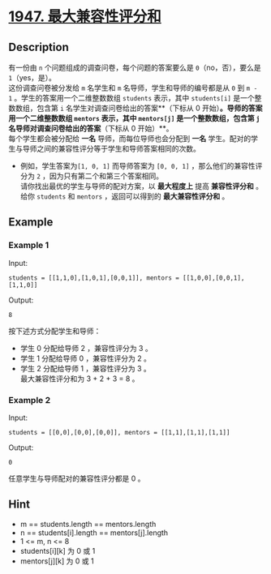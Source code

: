 # [1947. 最大兼容性评分和](https://leetcode.cn/problems/maximum-compatibility-score-sum/)
## Description
有一份由 `n` 个问题组成的调查问卷，每个问题的答案要么是 `0`（no，否），要么是 `1`（yes，是）。  
这份调查问卷被分发给 `m` 名学生和 `m` 名导师，学生和导师的编号都是从 `0` 到 `m - 1` 。学生的答案用一个二维整数数组 `students` 表示，其中 `students[i]` 是一个整数数组，包含第 `i` 名学生对调查问卷给出的答案**（下标从 0 开始）**。导师的答案用一个二维整数数组 `mentors` 表示，其中 `mentors[j]` 是一个整数数组，包含第 `j` 名导师对调查问卷给出的答案**（下标从 0 开始）**。  
每个学生都会被分配给 **一名** 导师，而每位导师也会分配到 **一名** 学生。配对的学生与导师之间的兼容性评分等于学生和导师答案相同的次数。  
- 例如，学生答案为`[1, 0, 1]` 而导师答案为 `[0, 0, 1]` ，那么他们的兼容性评分为 `2` ，因为只有第二个和第三个答案相同。    
请你找出最优的学生与导师的配对方案，以 **最大程度上** 提高 **兼容性评分和** 。  
给你 `students` 和 `mentors` ，返回可以得到的 **最大兼容性评分和** 。
## Example
### Example 1
Input:  
```
students = [[1,1,0],[1,0,1],[0,0,1]], mentors = [[1,0,0],[0,0,1],[1,1,0]]
```
Output:
```
8
```
按下述方式分配学生和导师：  
- 学生 0 分配给导师 2 ，兼容性评分为 3 。  
- 学生 1 分配给导师 0 ，兼容性评分为 2 。  
- 学生 2 分配给导师 1 ，兼容性评分为 3 。  
最大兼容性评分和为 3 + 2 + 3 = 8 。  
### Example 2
Input:  
```
students = [[0,0],[0,0],[0,0]], mentors = [[1,1],[1,1],[1,1]]
```
Output:
```
0
```
任意学生与导师配对的兼容性评分都是 0 。
## Hint
- m == students.length == mentors.length
- n == students[i].length == mentors[j].length
- 1 <= m, n <= 8
- students[i][k] 为 0 或 1
- mentors[j][k] 为 0 或 1
